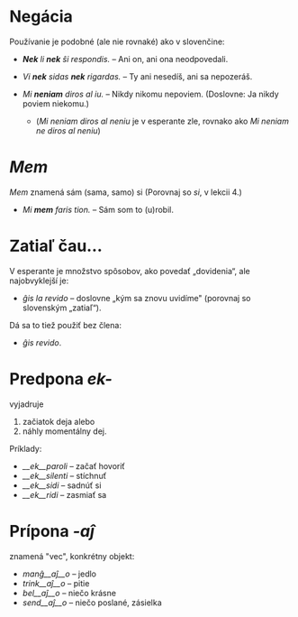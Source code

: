 # Negácia

Používanie je podobné (ale nie rovnaké) ako v slovenčine:


- *__Nek__ li __nek__ ŝi respondis.*   – Ani on, ani ona neodpovedali.
- *Vi __nek__ sidas __nek__ rigardas.* – Ty ani nesedíš, ani sa nepozeráš.

- *Mi __neniam__ diros al iu.* – Nikdy nikomu nepoviem. (Doslovne: Ja nikdy poviem niekomu.) 
    - (*Mi neniam diros al neniu* je v esperante zle, rovnako ako *Mi neniam ne diros al neniu*)


# *Mem*

*Mem* znamená sám (sama, samo) si (Porovnaj so *si*, v lekcii 4.)

- *Mi __mem__ faris tion.*  – Sám som to (u)robil.

# Zatiaľ čau…

V esperante je množstvo spôsobov, ako povedať „dovidenia“, ale najobvyklejší je:

- *ĝis la revido* – doslovne „kým sa znovu uvidíme" (porovnaj so slovenským „zatiaľ“).

Dá sa to tiež použiť bez člena:

- *ĝis revido*.


# Predpona *ek-*

vyjadruje

1. začiatok deja alebo
2. náhly momentálny dej.

Príklady:

- *__ek__paroli*  – začať hovoriť
- *__ek__silenti* – stíchnuť 
- *__ek__sidi*    – sadnúť si
- *__ek__ridi*    – zasmiať sa
 

# Prípona *-aĵ*

znamená "vec", konkrétny objekt:

- *manĝ__aĵ__o*  – jedlo
- *trink__aĵ__o* – pitie
- *bel__aĵ__o*   – niečo krásne
- *send__aĵ__o*  – niečo poslané, zásielka
 
